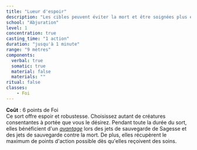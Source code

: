 ```yaml
---
title: "Lueur d'espoir"
description: "Les cibles peuvent éviter la mort et être soignées plus efficacement."
school: "Abjuration"
level: 1
concentration: true
casting_time: "1 action"
duration: "jusqu'à 1 minute"
range: "9 mètres"
components:
  verbal: true
  somatic: true
  material: false
  materials: ""
ritual: false
classes:
    - Foi
---
```

**Coût** : 6 points de Foi  
Ce sort offre espoir et robustesse. Choisissez autant de créatures consentantes à portée que vous le désirez. Pendant toute la durée du sort, elles bénéficient d'un [_avantage_](/utiliser-les-caracteristiques/#avantage-et-desavantage) lors des jets de sauvegarde de Sagesse et des jets de sauvegarde contre la mort. De plus, elles récupèrent le maximum de points d'action possible dès qu'elles reçoivent des soins.
